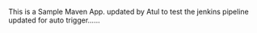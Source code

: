 This is a Sample Maven App. 
updated by Atul
to test the jenkins pipeline
updated for auto trigger......
